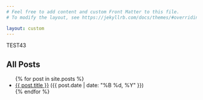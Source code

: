 ```yaml
---
# Feel free to add content and custom Front Matter to this file.
# To modify the layout, see https://jekyllrb.com/docs/themes/#overriding-theme-defaults

layout: custom
---
```


TEST43

<h2>All Posts</h2>

<ul>
  {% for post in site.posts %}
    <li>
      <a href="{{ post.url }}">{{ post.title }}</a>
      <span>({{ post.date | date: "%B %d, %Y" }})</span>
    </li>
  {% endfor %}
</ul>